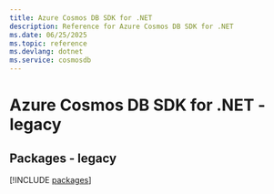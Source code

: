 ```yaml
---
title: Azure Cosmos DB SDK for .NET
description: Reference for Azure Cosmos DB SDK for .NET
ms.date: 06/25/2025
ms.topic: reference
ms.devlang: dotnet
ms.service: cosmosdb
---
```

# Azure Cosmos DB SDK for .NET - legacy
## Packages - legacy
[!INCLUDE [packages](cosmos-db-index.md)]